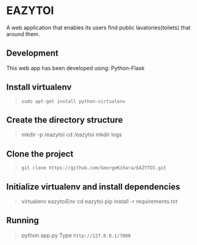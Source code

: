 # EAZYTOI
A web application that enables its users find public lavatories(toilets) that around them.
## Development
This web app has been  developed using: Python-Flask
## Install virtualenv
>`sudo apt-get install python-virtualenv`

## Create the directory structure
>mkdir -p /eazytoi
>cd /eazytoi
>mkdir logs

## Clone the project
>`git clone https://github.com/GeorgeKihara/EAZYTOI.git`

## Initialize virtualenv and install dependencies
>virtualenv eazytoiEnv
>cd eazytoi
>pip install -r requirements.txt

## Running
>python app.py
Type `http://127.0.0.1/7000`